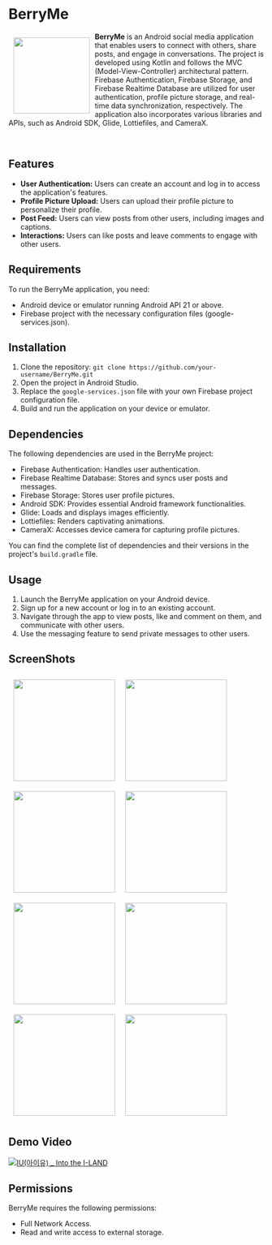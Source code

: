 # BerryMe
<img src="https://user-images.githubusercontent.com/40760917/234767191-30782279-6e4e-40c0-84ec-f07fc6a75ce9.png" align="left" width="150" hspace="10" vspace="10">

**BerryMe** is an Android social media application that enables users to connect with others, share posts, and engage in conversations. The project is developed using Kotlin and follows the MVC (Model-View-Controller) architectural pattern. Firebase Authentication, Firebase Storage, and Firebase Realtime Database are utilized for user authentication, profile picture storage, and real-time data synchronization, respectively. The application also incorporates various libraries and APIs, such as Android SDK, Glide, Lottiefiles, and CameraX.

<br>

## Features

- **User Authentication:** Users can create an account and log in to access the application's features.
- **Profile Picture Upload:** Users can upload their profile picture to personalize their profile.
- **Post Feed:** Users can view posts from other users, including images and captions.
- **Interactions:** Users can like posts and leave comments to engage with other users.

## Requirements

To run the BerryMe application, you need:

- Android device or emulator running Android API 21 or above.
- Firebase project with the necessary configuration files (google-services.json).

## Installation

1. Clone the repository: `git clone https://github.com/your-username/BerryMe.git`
2. Open the project in Android Studio.
3. Replace the `google-services.json` file with your own Firebase project configuration file.
4. Build and run the application on your device or emulator.

## Dependencies

The following dependencies are used in the BerryMe project:

- Firebase Authentication: Handles user authentication.
- Firebase Realtime Database: Stores and syncs user posts and messages.
- Firebase Storage: Stores user profile pictures.
- Android SDK: Provides essential Android framework functionalities.
- Glide: Loads and displays images efficiently.
- Lottiefiles: Renders captivating animations.
- CameraX: Accesses device camera for capturing profile pictures.

You can find the complete list of dependencies and their versions in the project's `build.gradle` file.

## Usage

1. Launch the BerryMe application on your Android device.
2. Sign up for a new account or log in to an existing account.
3. Navigate through the app to view posts, like and comment on them, and communicate with other users.
4. Use the messaging feature to send private messages to other users.

## ScreenShots
<img src="https://user-images.githubusercontent.com/40760917/234768321-e7881810-4631-4fe8-ab32-7cde67cd2f89.jpg" align="left" width="200" hspace="10" vspace="10">
<img src="https://user-images.githubusercontent.com/40760917/234768409-a74d086e-0bc4-4449-a1e9-5aa08ecded43.jpg" align="left" width="200" hspace="10" vspace="10">
<img src="https://user-images.githubusercontent.com/40760917/234768422-0161b7b3-7184-4bb2-897b-169b91f485c4.jpg" align="left" width="200" hspace="10" vspace="10">
<img src="https://user-images.githubusercontent.com/40760917/234768435-cc1bd899-4984-44d2-9189-7258175b45bd.jpg" align="left" width="200" hspace="10" vspace="10">
<img src="https://user-images.githubusercontent.com/40760917/234768447-dfbf6ce3-09a1-4d23-bebd-5b219327c9f2.jpg" align="left" width="200" hspace="10" vspace="10">
<img src="https://user-images.githubusercontent.com/40760917/234768460-a8c35326-13ce-4956-a918-73b5ddcd5565.jpg" align="left" width="200" hspace="10" vspace="10">
<img src="https://user-images.githubusercontent.com/40760917/234768472-bc662175-6ce5-462e-87dc-94dc9115cee8.jpg" align="left" width="200" hspace="10" vspace="10">
<img src="https://user-images.githubusercontent.com/40760917/234768481-a04dece2-b5b3-4ce9-80be-930b440e8e7c.jpg" width="200" hspace="10" vspace="10">


## Demo Video
[![IU(아이유) _ Into the I-LAND](http://img.youtube.com/vi/W7E_GbgUWYQ/0.jpg)](https://youtu.be/W7E_GbgUWYQ?t=0s)


## Permissions
BerryMe requires the following permissions:
- Full Network Access.
- Read and write access to external storage.





